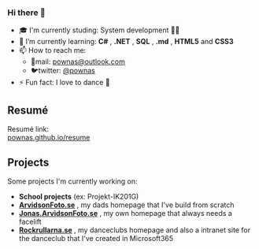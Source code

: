 ### Hi there 👋

- :mortar_board: I'm currently studing: System development 👨‍💻
- 🌱 I’m currently learning: **C#** , **.NET** , **SQL** , **.md** , **HTML5** and **CSS3**
- 📫 How to reach me:
  - 📧mail: [pownas@outlook.com](mailto:pownas@outlook.com)
  - 🐦twitter: [@pownas](https://twitter.com/pownas)
- ⚡ Fun fact: I love to dance 🕺

## Resumé
Resumé link:\
[pownas.github.io/resume](https://pownas.github.io/resume/)

## Projects
Some projects I'm currently working on:

- **School projects** (ex: Projekt-IK201G)
- **[ArvidsonFoto.se](https://ArvidsonFoto.se)** , my dads homepage that I've build from scratch
- **[Jonas.ArvidsonFoto.se](https://Jonas.ArvidsonFoto.se)** , my own homepage that always needs a facelift
- **[Rockrullarna.se](https://www.Rockrullarna.se)** , my danceclubs homepage and also a intranet site for the danceclub that I've created in Microsoft365


<!--
**pownas/pownas** is a ✨ _special_ ✨ repository because its `README.md` (this file) appears on your GitHub profile.

Here are some ideas to get you started:

- 🔭 I’m currently working on ...
- 🌱 I’m currently learning ...
- 👯 I’m looking to collaborate on ...
- 🤔 I’m looking for help with ...
- 💬 Ask me about ...
- 📫 How to reach me: ...
- 😄 Pronouns: ...
- ⚡ Fun fact: ...
-->
